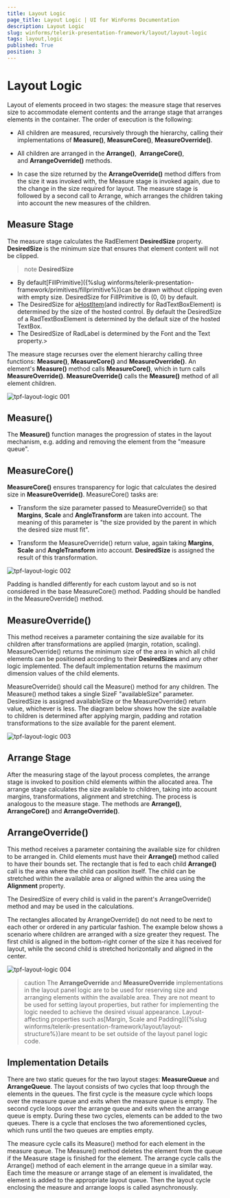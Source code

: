 ```yaml
---
title: Layout Logic
page_title: Layout Logic | UI for WinForms Documentation
description: Layout Logic
slug: winforms/telerik-presentation-framework/layout/layout-logic
tags: layout,logic
published: True
position: 3
---
```


# Layout Logic

Layout of elements proceed in two stages: the measure stage that reserves size to accommodate element contents and the arrange stage that arranges elements in the container. The order of execution is the following:

* All children are measured, recursively through the hierarchy, calling their implementations of __Measure()__, __MeasureCore()__, __MeasureOverride()__.

* All children are arranged in the __Arrange()__,  __ArrangeCore()__, and __ArrangeOverride()__ methods.

* In case the size returned by the __ArrangeOverride()__ method differs from the size it was invoked with, the Measure stage is invoked again, due to the change in the size required for layout. The measure stage is followed by a second call to Arrange, which arranges the children taking into account the new measures of the children.

## Measure Stage

The measure stage calculates the RadElement __DesiredSize__ property. __DesiredSize__ is the minimum size that ensures that element content will not be clipped.

>note  __DesiredSize__ 
* By default[FillPrimitive]({%slug winforms/telerik-presentation-framework/primitives/fillprimitive%})can be drawn without clipping even with empty size. DesiredSize for FillPrimitive is (0, 0) by default.
* The DesiredSize for a[HostItem](E5579056-3A2D-43BA-A62E-D16F47051B66)(and indirectly for RadTextBoxElement) is determined by the size of the hosted control. By default the DesiredSize of a RadTextBoxElement is determined by the default size of the hosted TextBox.
* The DesiredSize of RadLabel is determined by the Font and the Text property.>


The measure stage recurses over the element hierarchy calling three functions: __Measure()__, __MeasureCore()__ and __MeasureOverride()__. An element's __Measure()__ method calls __MeasureCore()__, which in turn calls __MeasureOverride()__. __MeasureOverride()__ calls the __Measure()__ method of all element children.

![tpf-layout-logic 001](images/tpf-layout-logic001.png)

## Measure()

The __Measure()__ function manages the progression of states in the layout mechanism, e.g. adding and removing the element from the "measure queue".

## MeasureCore()

__MeasureCore()__ ensures transparency for logic that calculates the desired size in __MeasureOverride()__. MeasureCore() tasks are:

* Transform the size parameter passed to MeasureOverride() so that __Margins__, __Scale__ and __AngleTransform__ are taken into account. The meaning of this parameter is "the size provided by the parent in which the desired size must fit". 

* Transform the MeasureOverride() return value, again taking __Margins__, __Scale__ and __AngleTransform__ into account. __DesiredSize__ is assigned the result of this transformation. 

![tpf-layout-logic 002](images/tpf-layout-logic002.png)

Padding is handled differently for each custom layout and so is not considered in the base MeasureCore() method. Padding should be handled in the MeasureOverride() method.

## MeasureOverride()

This method receives a parameter containing the size available for its children after transformations are applied (margin, rotation, scaling).  MeasureOverride() returns the minimum size of the area in which all child elements can be positioned according to their __DesiredSizes__ and any other logic implemented. The default implementation returns the maximum dimension values of the child elements.

MeasureOverride() should call the Measure() method for any children. The Measure() method takes a single SizeF "availableSize" parameter. DesiredSize is assigned availableSize or the MeasureOverride() return value, whichever is less. The diagram below shows how the size available to children is determined after applying margin, padding and rotation transformations to the size available for the parent element.

![tpf-layout-logic 003](images/tpf-layout-logic003.png)

## Arrange Stage

After the measuring stage of the layout process completes, the arrange stage is invoked to position child elements within the allocated area. The arrange stage calculates the size available to children, taking into account margins, transformations, alignment and stretching. The process is analogous to the measure stage. The methods are __Arrange()__, __ArrangeCore()__ and __ArrangeOverride()__.

## ArrangeOverride()

This method receives a parameter containing the available size for children to be arranged in. Child elements must have their __Arrange()__  method called to have their bounds set. The rectangle that is fed to each child __Arrange()__ call is the area where the child can position itself. The child can be stretched within the available area or aligned within the area using the __Alignment__ property.

The DesiredSize of every child is valid in the parent's ArrangeOverride() method and may be used in the calculations.
        

The rectangles allocated by ArrangeOverride() do not need to be next to each other or ordered in any particular fashion. The example below shows a  scenario where children are arranged with a size greater they request. The first child is aligned in the bottom-right corner of the size it has received for layout, while the second child is stretched horizontally and aligned in the center.

![tpf-layout-logic 004](images/tpf-layout-logic004.png)

>caution The __ArrangeOverride__ and __MeasureOverride__ implementations in the layout panel logic are to be used for reserving size and arranging elements within the available area. They are not meant to be used for setting layout properties, but rather for implementing the logic needed to achieve the desired visual appearance.
Layout-affecting properties such as[Margin, Scale and Padding]({%slug winforms/telerik-presentation-framework/layout/layout-structure%})are meant to be set outside of the layout panel logic code.
>


## Implementation Details

There are two static queues for the two layout stages: __MeasureQueue__ and __ArrangeQueue__. The layout consists of two cycles that loop through the elements in the queues. The first cycle is the measure cycle which loops over the measure queue and exits when the measure queue is empty. The second cycle loops over the arrange queue and exits when the arrange queue is empty. During these two cycles, elements can be added to the two queues. There is a cycle that encloses the two aforementioned cycles, which runs until the two queues are empties empty.

The measure cycle calls its Measure() method for each element in the measure queue. The Measure() method deletes the element from the queue if the Measure stage is finished for the element. The arrange cycle calls the Arrange() method of each element in the arrange queue in a similar way. Each time the measure or arrange stage of an element is invalidated, the element is added to the appropriate layout queue. Then the layout cycle enclosing the measure and arrange loops is called asynchronously.
		
